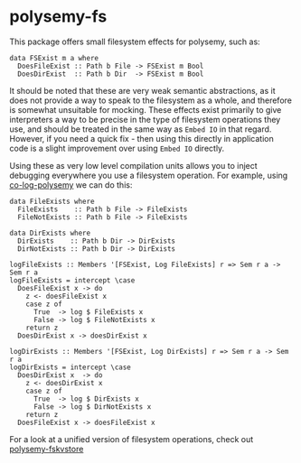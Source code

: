 # polysemy-fs

This package offers small filesystem effects for polysemy, such as:

```
data FSExist m a where
  DoesFileExist :: Path b File -> FSExist m Bool
  DoesDirExist  :: Path b Dir  -> FSExist m Bool
```

It should be noted that these are very weak semantic abstractions, as it does
not provide a way to speak to the filesystem as a whole, and therefore is
somewhat unsuitable for mocking. These effects exist primarily to give
interpreters a way to be precise in the type of filesystem operations they use,
and should be treated in the same way as `Embed IO` in that regard. However, if
you need a quick fix - then using this directly in application code is a slight
improvement over using `Embed IO` directly.

Using these as very low level compilation units allows you to inject debugging
everywhere you use a filesystem operation. For example, using [co-log-polysemy](https://hackage.haskell.org/package/co-log-polysemy) we can do this:

```
data FileExists where
  FileExists    :: Path b File -> FileExists
  FileNotExists :: Path b File -> FileExists

data DirExists where
  DirExists    :: Path b Dir -> DirExists
  DirNotExists :: Path b Dir -> DirExists

logFileExists :: Members '[FSExist, Log FileExists] r => Sem r a -> Sem r a
logFileExists = intercept \case
  DoesFileExist x -> do
    z <- doesFileExist x
    case z of
      True  -> log $ FileExists x
      False -> log $ FileNotExists x
    return z
  DoesDirExist x -> doesDirExist x

logDirExists :: Members '[FSExist, Log DirExists] r => Sem r a -> Sem r a
logDirExists = intercept \case
  DoesDirExist x  -> do
    z <- doesDirExist x
    case z of
      True  -> log $ DirExists x
      False -> log $ DirNotExists x
    return z
  DoesFileExist x -> doesFileExist x
```

For a look at a unified version of filesystem operations, check out [polysemy-fskvstore](https://hackage.haskell.org/package/fskv-store)
